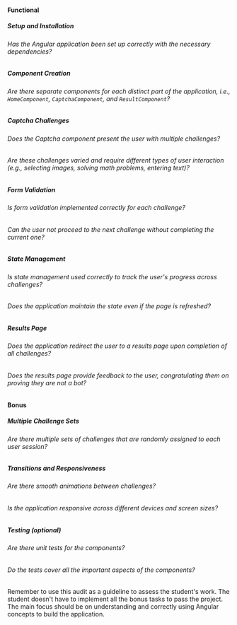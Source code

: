 #### Functional

##### Setup and Installation

###### Has the Angular application been set up correctly with the necessary dependencies?

##### Component Creation

###### Are there separate components for each distinct part of the application, i.e., `HomeComponent`, `CaptchaComponent`, and `ResultComponent`?

##### Captcha Challenges

###### Does the Captcha component present the user with multiple challenges?

###### Are these challenges varied and require different types of user interaction (e.g., selecting images, solving math problems, entering text)?

##### Form Validation

###### Is form validation implemented correctly for each challenge?

###### Can the user not proceed to the next challenge without completing the current one?

##### State Management

###### Is state management used correctly to track the user's progress across challenges?

###### Does the application maintain the state even if the page is refreshed?

##### Results Page

###### Does the application redirect the user to a results page upon completion of all challenges?

###### Does the results page provide feedback to the user, congratulating them on proving they are not a bot?

#### Bonus

##### Multiple Challenge Sets

###### Are there multiple sets of challenges that are randomly assigned to each user session?

##### Transitions and Responsiveness

###### Are there smooth animations between challenges?

###### Is the application responsive across different devices and screen sizes?

##### Testing (optional)

###### Are there unit tests for the components?

###### Do the tests cover all the important aspects of the components?

Remember to use this audit as a guideline to assess the student's work. The student doesn't have to implement all the bonus tasks to pass the project. The main focus should be on understanding and correctly using Angular concepts to build the application.
